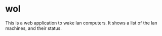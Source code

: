 # wol

This is a web application to wake lan computers.
It shows a list of the lan machines, and their status.
